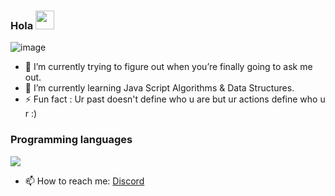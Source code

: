 ### Hola <img src="https://raw.githubusercontent.com/MartinHeinz/MartinHeinz/master/wave.gif" width="30px">

![image](https://user-images.githubusercontent.com/87962367/139198162-e7cf176e-b553-4f59-9dad-47883871e481.png)


- 🔭 I’m currently trying to figure out when you’re finally going to ask me out.
- 🌱 I’m currently learning Java Script Algorithms & Data Structures.
- ⚡ Fun fact : Ur past doesn't define who u are but ur actions define who u r :)
 
### Programming languages
<a href="#">
    <img src="https://raw.githubusercontent.com/fenix-hub/ColoredBadges/master/svg/dev/languages/python.svg">
</a> 


 - 📫 How to reach me: [Discord](dsc.bio/blitzey) 
 
 











